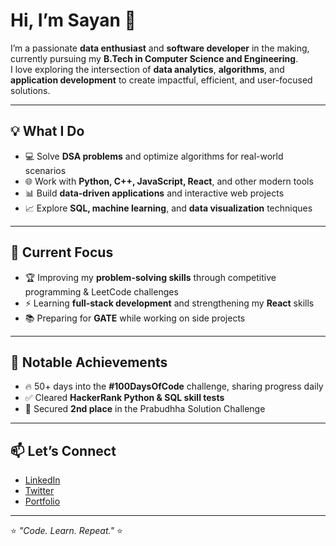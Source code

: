 # Hi, I’m Sayan 👋  

I’m a passionate **data enthusiast** and **software developer** in the making, currently pursuing my **B.Tech in Computer Science and Engineering**.  
I love exploring the intersection of **data analytics**, **algorithms**, and **application development** to create impactful, efficient, and user-focused solutions.  

---

## 💡 What I Do  
- 💻 Solve **DSA problems** and optimize algorithms for real-world scenarios  
- 🌐 Work with **Python, C++, JavaScript, React**, and other modern tools  
- 📊 Build **data-driven applications** and interactive web projects  
- 📈 Explore **SQL, machine learning**, and **data visualization** techniques  

---

## 🚀 Current Focus  
- 🏆 Improving my **problem-solving skills** through competitive programming & LeetCode challenges  
- ⚡ Learning **full-stack development** and strengthening my **React** skills  
- 📚 Preparing for **GATE** while working on side projects  

---

## 📌 Notable Achievements  
- 🔥 50+ days into the **#100DaysOfCode** challenge, sharing progress daily  
- ✅ Cleared **HackerRank Python & SQL skill tests**  
- 🥈 Secured **2nd place** in the Prabudhha Solution Challenge  

---

## 📫 Let’s Connect  
- [LinkedIn](#)  
- [Twitter](#)  
- [Portfolio](#)  

---

⭐ *"Code. Learn. Repeat."* ⭐
